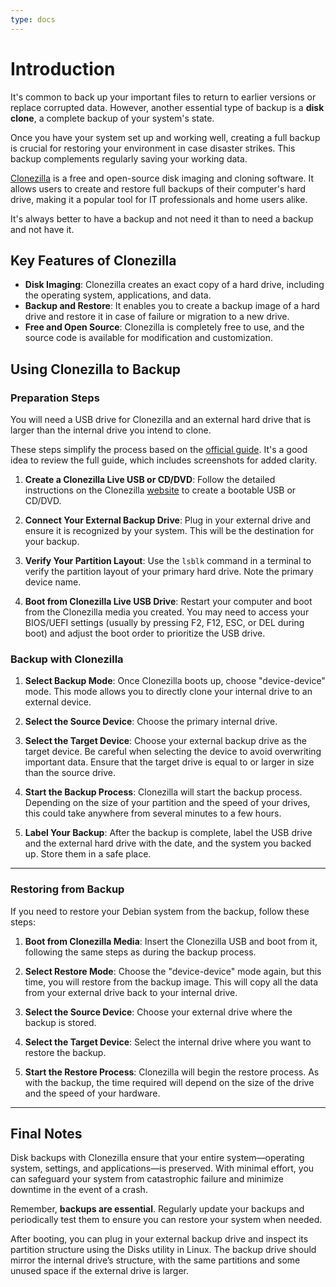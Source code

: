 ```yaml
---
type: docs
---
```


# Introduction

It's common to back up your important files to return to earlier versions or replace corrupted data. However, another essential type of backup is a **disk clone**, a complete backup of your system's state. 

Once you have your system set up and working well, creating a full backup is crucial for restoring your environment in case disaster strikes. This backup complements regularly saving your working data.

[Clonezilla](https://clonezilla.org/) is a free and open-source disk imaging and cloning software. It allows users to create and restore full backups of their computer's hard drive, making it a popular tool for IT professionals and home users alike.

It's always better to have a backup and not need it than to need a backup and not have it.


## Key Features of Clonezilla

- **Disk Imaging**: Clonezilla creates an exact copy of a hard drive, including the operating system, applications, and data.
- **Backup and Restore**: It enables you to create a backup image of a hard drive and restore it in case of failure or migration to a new drive.
- **Free and Open Source**: Clonezilla is completely free to use, and the source code is available for modification and customization.


## Using Clonezilla to Backup

### Preparation Steps

You will need a USB drive for Clonezilla and an external hard drive that is larger than the internal drive you intend to clone.

These steps simplify the process based on the [official guide](https://clonezilla.org//fine-print-live-doc.php?path=./clonezilla-live/doc/01_Save_disk_image/00-boot-clonezilla-live-cd.doc#00-boot-clonezilla-live-cd.doc). It's a good idea to review the full guide, which includes screenshots for added clarity.

1. **Create a Clonezilla Live USB or CD/DVD**: Follow the detailed instructions on the Clonezilla [website](https://clonezilla.org/liveusb.php) to create a bootable USB or CD/DVD.

2. **Connect Your External Backup Drive**: Plug in your external drive and ensure it is recognized by your system. This will be the destination for your backup.

3. **Verify Your Partition Layout**: Use the `lsblk` command in a terminal to verify the partition layout of your primary hard drive. Note the primary device name.

4. **Boot from Clonezilla Live USB Drive**: Restart your computer and boot from the Clonezilla media you created. You may need to access your BIOS/UEFI settings (usually by pressing F2, F12, ESC, or DEL during boot) and adjust the boot order to prioritize the USB drive.



### Backup with Clonezilla

1. **Select Backup Mode**: Once Clonezilla boots up, choose "device-device" mode. This mode allows you to directly clone your internal drive to an external device.

2. **Select the Source Device**: Choose the primary internal drive.

3. **Select the Target Device**: Choose your external backup drive as the target device. Be careful when selecting the device to avoid overwriting important data. Ensure that the target drive is equal to or larger in size than the source drive.

4. **Start the Backup Process**: Clonezilla will start the backup process. Depending on the size of your partition and the speed of your drives, this could take anywhere from several minutes to a few hours.

5. **Label Your Backup**: After the backup is complete, label the USB drive and the external hard drive with the date, and the system you backed up. Store them in a safe place.
  
---

### Restoring from Backup

If you need to restore your Debian system from the backup, follow these steps:

1. **Boot from Clonezilla Media**: Insert the Clonezilla USB and boot from it, following the same steps as during the backup process.

2. **Select Restore Mode**: Choose the "device-device" mode again, but this time, you will restore from the backup image. This will copy all the data from your external drive back to your internal drive.

3. **Select the Source Device**: Choose your external drive where the backup is stored.

4. **Select the Target Device**: Select the internal drive where you want to restore the backup.

5. **Start the Restore Process**: Clonezilla will begin the restore process. As with the backup, the time required will depend on the size of the drive and the speed of your hardware.

---

## Final Notes

Disk backups with Clonezilla ensure that your entire system—operating system, settings, and applications—is preserved. With minimal effort, you can safeguard your system from catastrophic failure and minimize downtime in the event of a crash.

Remember, **backups are essential**. Regularly update your backups and periodically test them to ensure you can restore your system when needed.

After booting, you can plug in your external backup drive and inspect its partition structure using the Disks utility in Linux. The backup drive should mirror the internal drive’s structure, with the same partitions and some unused space if the external drive is larger.


